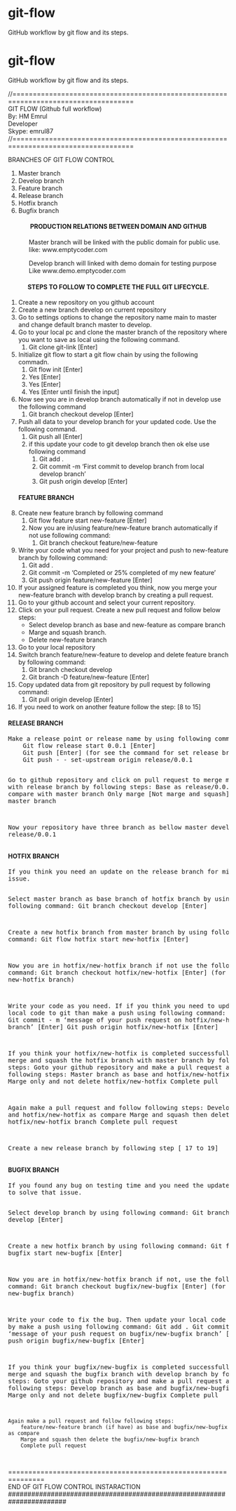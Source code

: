 # git-flow
GitHub workflow by git flow and its steps.

# git-flow
GitHub workflow by git flow and its steps.

//====================================================================================<br>
GIT FLOW (Github full workflow) <br>
By: HM Emrul<br>
Developer<br>
Skype: emrul87<br>
//====================================================================================

BRANCHES OF GIT FLOW CONTROL

<ol>
    <li>Master branch </li>
    <li>Develop branch</li>
    <li>Feature branch</li>
    <li>Release branch</li>
    <li>Hotfix branch</li>
    <li>Bugfix branch</li>
</ol>

<h4 style="text-align: center;">PRODUCTION RELATIONS BETWEEN DOMAIN AND GITHUB</h4>
<ul>
    <ol>Master branch will be linked with the public domain for public use. like: www.emptycoder.com</ol>
    <ol>Develop branch will linked with demo domain for testing purpose Like www.demo.emptycoder.com</ol>
</ul>

<h4 style="text-align: center;"> STEPS TO FOLLOW TO COMPLETE THE FULL GIT LIFECYCLE.</h4>

<ol>
    <li>Create a new repository on you github account </li>
    <li>Create a new branch develop on current repository</li>
    <li>Go to settings options to change the repository name main to master and change default branch master to develop.
    </li>
    <li>Go to your local pc and clone the master branch of the repository where you want to save as local using the
        following command.
        <ol>
            <li>Git clone git-link [Enter]</li>
        </ol>
    </li>
    <li>Initialize git flow to start a git flow chain by using the following commadn.
        <ol>
            <li>Git flow init [Enter]</li>
            <li>Yes [Enter]</li>
            <li>Yes [Enter]</li>
            <li>Yes [Enter until finish the input]</li>
        </ol>
    </li>
    <li>Now see you are in develop branch automatically if not in develop use the following command
        <ol>
            <li>Git branch checkout develop [Enter]</li>
        </ol>
    </li>
    <li>
        Push all data to your develop branch for your updated code. Use the following command.
        <ol>
            <li>Git push all [Enter]
            </li>
            <li>if this update your code to git develop branch then ok else use following command
                <ol>
                    <li>Git add .</li>
                    <li>Git commit -m ‘First commit to develop branch from local develop branch’</li>
                    <li>Git push origin develop [Enter]</li>
                </ol>
            </li>
        </ol>
    </li>
    <h4 class="text-center">FEATURE BRANCH</h4>
    <li>Create new feature branch by following command
        <ol>
            <li>Git flow feature start new-feature [Enter]</li>
            <li>Now you are in/using feature/new-feature branch automatically if not use following command:
                <ol>
                    <li>
                        Git branch checkout feature/new-feature
                    </li>
                </ol>
            </li>
        </ol>
    </li>
    <li>Write your code what you need for your project and push to new-feature branch by following command:
        <ol>
            <li>Git add .</li>
            <li>Git commit -m ‘Completed or 25% completed of my new feature’</li>
            <li>Git push origin feature/new-feature [Enter]</li>
        </ol>
    </li>
    <li>If your assigned feature is completed you think, now you merge your new-feature branch with develop branch by
        creating a pull request.</li>
    <li>Go to your github account and select your current repository.</li>
    <li>Click on your pull request. Create a new pull request and follow below steps:
        <ul>
            <li>Select develop branch as base and new-feature as compare branch</li>
            <li>Marge and squash branch.</li>
            <li>Delete new-feature branch</li>
        </ul>
    </li>
    <li>Go to your local repository</li>
    <li>Switch branch feature/new-feature to develop and delete feature branch by following command:
        <ol>
            <li>Git branch checkout develop</li>
            <li>Git branch -D feature/new-feature [Enter]</li>
        </ol>
    </li>
    <li>Copy updated data from git repository by pull request by following command:
        <ol>
            <li>Git pull origin develop [Enter]</li>
        </ol>
    </li>
    <li>If you need to work on another feature follow the step: [8 to 15]</li>
</ol>


<h4>RELEASE BRANCH</h4>
<pre>
Make a release point or release name by using following command:
    Git flow release start 0.0.1 [Enter]
    Git push [Enter] (for see the command for set release branch)
    Git push - - set-upstream origin release/0.0.1

Go to github repository and click on pull request to merge master with release branch by following steps:
    Base as release/0.0.1 branch and compare with master branch
    Only marge [Not marge and squash]
    Not delete master branch

Now your repository have three branch as bellow
    master
    develop
    release/0.0.1
</pre>

<h4> HOTFIX BRANCH</h4>
<pre>
If you think you need an update on the release branch for minor changes you may use hotfix branch to solve this
issue.

Select master branch as base branch of hotfix branch by using following command:
    Git branch checkout develop [Enter]

Create a new hotfix branch from master branch by using following command:
    Git flow hotfix start new-hotfix [Enter]

Now you are in hotfix/new-hotfix branch if not use the following command:
    Git branch checkout hotfix/new-hotfix [Enter] (for use new-hotfix branch)

Write your code as you need. If if you think you need to update your local code to git than make a push 
using following command:
    Git add .
    Git commit - m ‘message of your push request on hotfix/new-hotfix branch’ [Enter]
    Git push origin hotfix/new-hotfix [Enter]

If you think your hotfix/new-hotfix is completed successfully you may merge and squash the hotfix branch with 
master branch by following steps:
    Goto your github repository and make a pull request and follow following steps:
    Master branch as base and hotfix/new-hotfix as compare
    Marge only and not delete hotfix/new-hotfix
    Complete pull

Again make a pull request and follow following steps:
    Develop as base and hotfix/new-hotfix as compare
    Marge and squash then delete the hotfix/new-hotfix branch
    Complete pull request

Create a new release branch by following step [ 17 to 19]
</pre>

<h4>BUGFIX BRANCH</h4>
<pre>
If you found any bug on testing time and you need the update of code on the develop branch you may use bugfix branch
to solve that issue.

Select develop branch by using following command:
    Git branch checkout develop [Enter]

Create a new hotfix branch by using following command:
    Git flow bugfix start new-bugfix [Enter]

Now you are in hotfix/new-hotfix branch if not, use the following command:
    Git branch checkout bugfix/new-bugfix [Enter] (for use new-bugfix branch)

Write your code to fix the bug. Then update your local code to github by make a push using following command:
    Git add .
    Git commit - m ‘message of your push request on bugfix/new-bugfix branch’ [Enter]
    Git push origin bugfix/new-bugfix [Enter]

If you think your bugfix/new-bugfix is completed successfully you may merge and squash the bugfix branch with 
develop branch by following steps:
    Goto your github repository and make a pull request and follow following steps:
        Develop branch as base and bugfix/new-bugfix as compare
        Marge only and not delete bugfix/new-bugfix
        Complete pull

    Again make a pull request and follow following steps:
        feature/new-feature branch (if have) as base and bugfix/new-bugfix as compare
        Marge and squash then delete the bugfix/new-bugfix branch
        Complete pull request
</pre>

===============================================================<br>
END OF GIT FLOW CONTROL INSTARACTION<br>
#######################################################################
